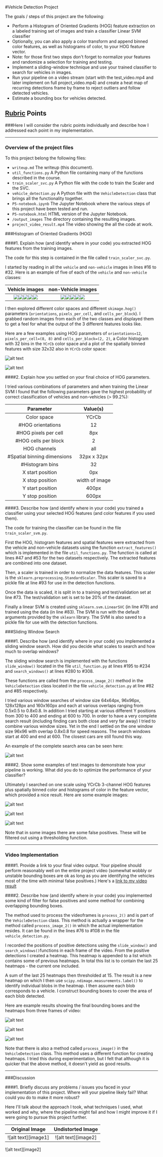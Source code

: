 #Vehicle Detection Project

The goals / steps of this project are the following:

* Perform a Histogram of Oriented Gradients (HOG) feature extraction on a labeled training set of images and train a classifier Linear SVM classifier
* Optionally, you can also apply a color transform and append binned color features, as well as histograms of color, to your HOG feature vector. 
* Note: for those first two steps don't forget to normalize your features and randomize a selection for training and testing.
* Implement a sliding-window technique and use your trained classifier to search for vehicles in images.
* Run your pipeline on a video stream (start with the test_video.mp4 and later implement on full project_video.mp4) and create a heat map of recurring detections frame by frame to reject outliers and follow detected vehicles.
* Estimate a bounding box for vehicles detected.

[//]: # "Image References"

[i1a1]: ./vehicle_test/7.png
[i1a2]: ./vehicle_test/13.png
[i1a3]: ./vehicle_test/25.png
[i1a4]: ./vehicle_test/19.png
[i1a5]: ./vehicle_test/31.png
[i1b1]: ./non_vehicle_test/extra40.png
[i1b2]: ./non_vehicle_test/extra67.png
[i1b3]: ./non_vehicle_test/extra39.png
[i1b4]: ./non_vehicle_test/extra38.png
[i1b5]: ./non_vehicle_test/extra35.png
[image2a]: ./output_images/car_img_HOG_bin_hist_4.png
[image2b]: ./output_images/noncar_img_HOG_bin_hist_2.png
[image3]: ./output_images/slide_windows.png
[image4a]: ./output_images/searchwindows_1.png
[image4b]: ./output_images/searchwindows_3.png
[image4c]: ./output_images/searchwindows_6.png
[image5a]: ./output_images/bbox_heatmap_1.png
[image5b]: ./output_images/bbox_heatmap_2.png
[image5c]: ./output_images/bbox_heatmap_3.png
[image6]: ./examples/labels_map.png
[image7]: ./examples/output_bboxes.png
[video1]: ./project_video_result.mp4

## [Rubric](https://review.udacity.com/#!/rubrics/513/view) Points
###Here I will consider the rubric points individually and describe how I addressed each point in my implementation.  

---
### Overview of the project files

To this project belong the following files:

- `writeup.md` The writeup (this document).
- `util_functions.py` A Python file containing many of the functions described in the course.
- `train_scaler_svc.py` A Python file with the code to train the Scaler and the SVC.
- `vehicle_detection.py` A Python file with the `VehicleDetection` class that brings all the functionality together.
- `P5-notebook.ipynb` The Jupyter Notebook where the various steps of this project have been tested and run.
- `P5-notebook.html` HTML version of the Jupyter Notebook.
- `/output_images` The directory containing the resulting images.
- `project_video_result.mp4` The video showing the all the code at work.

###Histogram of Oriented Gradients (HOG)

####1. Explain how (and identify where in your code) you extracted HOG features from the training images.

The code for this step is contained in the file called `train_scaler_svc.py`. 

I started by reading in all the `vehicle` and `non-vehicle` images in lines #16 to #32.  Here is an example of five of each of the `vehicle` and `non-vehicle` classes:

|              Vehicle images              |            non-Vehicle images            |
| :--------------------------------------: | :--------------------------------------: |
| ![][i1a1]![][i1a2]![][i1a3]![][i1a4]![][i1a5] | ![][i1b1]![][i1b2]![][i1b3]![][i1b4]![][i1b5] |


I then explored different color spaces and different `skimage.hog()` parameters (`orientations`, `pixels_per_cell`, and `cells_per_block`).  I grabbed random images from each of the two classes and displayed them to get a feel for what the output of the 3 different features looks like.

Here are a few examples using HOG parameters of `orientations=12`, `pixels_per_cell=(8, 8)` and `cells_per_block=(2, 2)`, a Color histogram with 32 bins in the `YCrCb` color space and  a plot of the spatially binned features with size 32x32 also in  `YCrCb` color space:

![alt text][image2a]

![alt text][image2b]


####2. Explain how you settled on your final choice of HOG parameters.

I tried various combinations of parameters and when training the Linear SVM I found that the following parameters gave the highest probability of correct classification of vehicles and non-vehicles (> 99.2%):

|          Parameter          |    Value(s)    |
| :-------------------------: | :------------: |
|         Color space         |     YCrCb      |
|     #HOG  orientations      |       12       |
|    #HOG pixels per cell     |      8px       |
|    #HOG cells per block     |       2        |
|        HOG channels         |      all       |
| #Spatial binning dimensions |  32px x 32px   |
|       #Histogram bins       |       32       |
|      X start position       |      0px       |
|       X stop position       | width of image |
|      Y start position       |     400px      |
|       Y stop position       |     600px      |

####3. Describe how (and identify where in your code) you trained a classifier using your selected HOG features (and color features if you used them).

The code for training the classifier can be found in the file `train_scaler_svm.py`.

First the HOG, histogram features and spatial features were extracted from the vehicle and non-vehicle datasets using the function `extract_features()` which is implemented in the file `util_functions.py`. The function is called at lines #47 and #53 for the two datasets respectively. The extracted features are combined into one dataset.

Then, a scaler is trained in order to normalize the data features. This scaler is the `sklearn.preprocessing.StandardScaler`. This scaler is saved to a pickle file at line #93 for use in the detection functions.

Once the data is scaled, it is split in to a training and test/validation set at line #73. The test/validation set is set to be 20% of the dataset.

Finally a linear SVM is created using `sklearn.svm.LinearSVC` (in line #79) and trained using the data (in line #83). The SVM is run with the default arguments provided by the `sklearn` library. The SVM is also saved to a pickle file for use with the detection functions.

###Sliding Window Search

####1. Describe how (and identify where in your code) you implemented a sliding window search.  How did you decide what scales to search and how much to overlap windows?

The sliding window search is implemented with the functions `slide_window()`  located in the file `util_function.py` at lines #195 to #234 and `search_windows()` at lines #280 to #308.

These functions are called from the `process_image_2()` method in the `VehicleDetection` class located in the file `vehicle_detection.py` at line #82 and #85 respectively.

I tried various window searches of window size 64x64px, 96x96px, 128x128px and 160x160px and each at various overlaps ranging from 0.5x0.5 to 0.8x0.8. In addition I tried starting at various different Y positions from 300 to 400 and ending at 600 to 700. In order to have a very complete search result (including finding cars both close and very far away) I tried to combine various window sizes. Yet in the end I settled on the one window size 96x96 with overlap 0.8x0.8 for speed reasons. The search windows start at 400 and end at 600. The closest cars are still found this way.

An example of the complete search area can be seen here:

![alt text][image3]

####2. Show some examples of test images to demonstrate how your pipeline is working.  What did you do to optimize the performance of your classifier?

Ultimately I searched on one scale using YCrCb 3-channel HOG features plus spatially binned color and histograms of color in the feature vector, which provided a nice result.  Here are some example images:

![alt text][image4a]

![alt text][image4b]

![alt text][image4c]

Note that in some images there are some false positives. These will be filtered out using a thresholding function.

---

### Video Implementation

####1. Provide a link to your final video output.  Your pipeline should perform reasonably well on the entire project video (somewhat wobbly or unstable bounding boxes are ok as long as you are identifying the vehicles most of the time with minimal false positives.)
Here's a [link to my video result](./project_video_result2.mp4)


####2. Describe how (and identify where in your code) you implemented some kind of filter for false positives and some method for combining overlapping bounding boxes.

The method used to process the videoframes is `process_2()` and is part of the `VehicleDetection` class. This method is actually a wrapper for the method called `process_image_2()` in which the actual implementation resides. It can be found in the lines #76 to #108 in the file `vehicle_detection.py`.

I recorded the positions of positive detections using the `slide_window()` and `search_windows()`functions in each frame of the video.  From the positive detections I created a heatmap. This heatmap is appended to a list which contains some of previous heatmaps. In total this list is to contain the last 25 heatmaps - the current one included.

A sum of the last 25 heatmaps then thresholded at 15. The result is a new heatmap on which  I then use `scipy.ndimage.measurements.label()` to identify individual blobs in the heatmap.  I then assume each blob corresponds to a vehicle.  I construct bounding boxes to cover the area of each blob detected. 

Here are example results showing the final bounding boxes and the heatmaps from three frames of video:

![alt text][image5a]

![alt text][image5b]

![alt text][image5c]

Note that there is also a method called `process_image()` in the `VehicleDetection` class. This method uses a different function for creating heatmaps. I tried this during experimentation, but I felt that although it is quicker that the above method, it doesn't yield as good results.

---

###Discussion

####1. Briefly discuss any problems / issues you faced in your implementation of this project.  Where will your pipeline likely fail?  What could you do to make it more robust?

Here I'll talk about the approach I took, what techniques I used, what worked and why, where the pipeline might fail and how I might improve it if I were going to pursue this project further.  

|   Original Image    |  Undistorted Image  |
| :-----------------: | :-----------------: |
| ![alt text][image1] | ![alt text][image2] |

![alt text][image2]